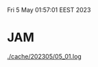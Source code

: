 Fri  5 May 01:57:01 EEST 2023
# JAM
<a href='./cache/202305/05_01.log'>./cache/202305/05_01.log</a>
